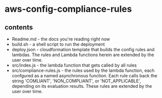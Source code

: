# aws-config-compliance-rules

## contents

* Readme.md - the docs you're reading right now
* build.sh - a shell script to run the deployment
* deploy.json - cloudformation template that builds the config rules and lambdas. The rules and Lambda functions herein are extended by the user over time.
* src/index.js - the lambda function that gets called by all rules
* src/compliance-rules.js - the rules used by the lambda function, each confgured as a named asynchronous function. Each rule calls back the string 'COMLIANT', 'NON_COMPLIANT', or 'NOT_APPLICABLE', depending on its evaluation results. These rules are extended by the user over time.
